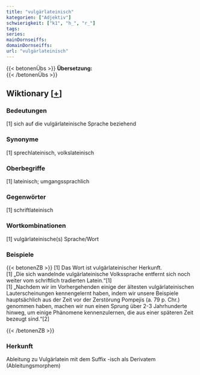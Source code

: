 ```yaml
---
title: "vulgärlateinisch"
kategorien: ["Adjektiv"]
schwierigkeit: ["k1", "h_", "r_"]
tags:
series:
mainDornseiffs:
domainDornseiffs:
url: "vulgärlateinisch"
---
```


{{< betonenÜbs >}}
**Übersetzung:**  
{{< /betonenÜbs >}}

## Wiktionary [[+](https://de.wiktionary.org/wiki/vulgärlateinisch)]

### Bedeutungen
[1] sich auf die vulgärlateinische Sprache beziehend  

### Synonyme
[1] sprechlateinisch, volkslateinisch  

### Oberbegriffe
[1] lateinisch; umgangssprachlich  

### Gegenwörter
[1] schriftlateinisch  

### Wortkombinationen
[1] vulgärlateinische(s) Sprache/Wort  

### Beispiele
{{< betonenZB >}}
[1] Das Wort ist vulgärlateinischer Herkunft.  
[1] „Die sich wandelnde vulgärlateinische Volkssprache entfernt sich noch weiter vom schriftlich tradierten Latein.“[1]  
[1] „Nachdem wir im Vorhergehenden einige der ältesten vulgärlateinischen Lauterscheinungen kennengelernt haben, indem wir unsere Beispiele hauptsächlich aus der Zeit vor der Zerstörung Pompejis (a. 79 p. Chr.) genommen haben, machen wir nun einen Sprung über 2-3 Jahrhunderte hinweg, um einige Phänomene kennenzulernen, die aus einer späteren Zeit bezeugt sind.“[2]  

{{< /betonenZB >}}
### Herkunft
Ableitung zu Vulgärlatein mit dem Suffix -isch als Derivatem (Ableitungsmorphem)  


